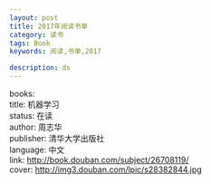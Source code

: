 ```yaml
---
layout: post
title: 2017年阅读书单
category: 读书
tags: Book
keywords: 阅读,书单,2017

description: ds
---
```

books:   
     title: 机器学习  
      status: 在读  
      author: 周志华  
      publisher: 清华大学出版社  
      language: 中文  
      link: http://book.douban.com/subject/26708119/          
      cover: http://img3.douban.com/lpic/s28382844.jpg
